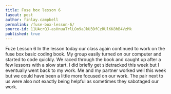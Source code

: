 ```yaml
---
title: Fuse box lesson 6
layout: post
author: finlay.campbell
permalink: /fuse-box-lesson-6/
source-id: 11UAcrQJ-asHnuaTrlLOo9aJkU3DfCzRUlKK8hB4VzMk
published: true
---
```

Fuze Lesson 6
In the lesson today our class again continued to work on the fuse box basic coding book. My group easily turned on our computer and started to code quickly. We raced through the book and caught up after a few lessons with a slow start. I did briefly get sidetracked this week but I eventually went back to my work. Me and my partner worked well this week but we could have been a little more focused on our work. The pair next to us were also not exactly being helpful as sometimes they sabotaged our work.

